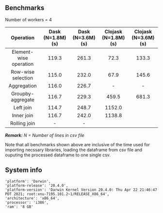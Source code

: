 ## Benchmarks

Number of workers = 4

| Operation | Dask (N=1.8M) (s) | Dask (N=3.6M) (s) | Clojask (N=1.8M) (s) | Clojask (N=3.6M) (s) |
| :---:   | :-: | :-: | :-: | :-: |
| Element-wise operation | 119.3 | 261.3 | 72.3 | 133.3 |
| Row-wise selection | 115.0 | 232.0 | 67.9 | 145.6 |
| Aggregation | 116.0 | 226.7 | - | - |
| Groupby-aggregate | 116.7 | 229.3 | 459.5 | 681.3 |
| Left join | 114.7 | 248.7 | 1152.0 | |
| Inner join | 116.7 | 242.0| 1138.8 | |
| Rolling join | - | - | | |

***Remark:** N = Number of lines in csv file*

Note that all benchmarks shown above are inclusive of the time used for importing necssary libraries, loading the dataframe from csv file and ouputing the processed dataframe to one single csv.


## System info
```
'platform': 'Darwin',
'platform-release': '20.4.0',
'platform-version': 'Darwin Kernel Version 20.4.0: Thu Apr 22 21:46:47 PDT 2021; root:xnu-7195.101.2~1/RELEASE_X86_64',
'architecture': 'x86_64',
'processor': 'i386',
'ram': '8 GB'
```
